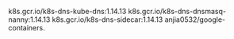k8s.gcr.io/k8s-dns-kube-dns:1.14.13
k8s.gcr.io/k8s-dns-dnsmasq-nanny:1.14.13
k8s.gcr.io/k8s-dns-sidecar:1.14.13
anjia0532/google-containers.